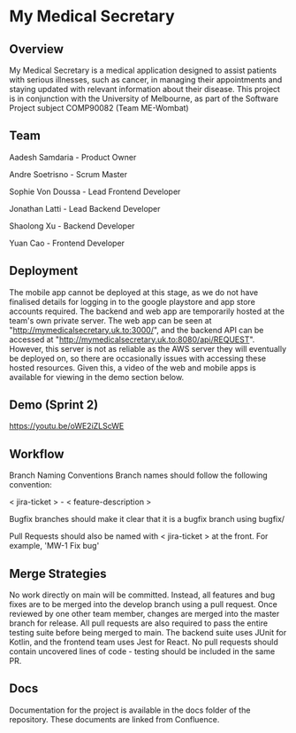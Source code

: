 # My Medical Secretary

## Overview
My Medical Secretary is a medical application designed to assist patients with serious illnesses, such as cancer, in managing their appointments and staying updated with relevant information about their disease. This project is in conjunction with the University of Melbourne, as part of the Software Project subject COMP90082 (Team ME-Wombat)

## Team
Aadesh Samdaria - Product Owner

Andre Soetrisno - Scrum Master

Sophie Von Doussa - Lead Frontend Developer

Jonathan Latti - Lead Backend Developer

Shaolong Xu - Backend Developer

Yuan Cao - Frontend Developer

## Deployment 
The mobile app cannot be deployed at this stage, as we do not have finalised details for logging in to the google playstore and app store accounts required. The backend and web app are temporarily hosted at the team's own private server. The web app can be seen at "http://mymedicalsecretary.uk.to:3000/", and the backend API can be accessed at "http://mymedicalsecretary.uk.to:8080/api/REQUEST". However, this server is not as reliable as the AWS server they will eventually be deployed on, so there are occasionally issues with accessing these hosted resources. Given this, a video of the web and mobile apps is available for viewing in the demo section below.

## Demo (Sprint 2)
https://youtu.be/oWE2iZLScWE 

## Workflow
Branch Naming Conventions
Branch names should follow the following convention:

< jira-ticket > - < feature-description >

Bugfix branches should make it clear that it is a bugfix branch using bugfix/

Pull Requests should also be named with < jira-ticket > at the front. For example, 'MW-1 Fix bug'

## Merge Strategies
No work directly on main will be committed. Instead, all features and bug fixes are to be merged into the develop branch using a pull request. Once reviewed by one other team member, changes are merged into the master branch for release.
All pull requests are also required to pass the entire testing suite before being merged to main. The backend suite uses JUnit for Kotlin, and the frontend team uses Jest for React. No pull requests should contain uncovered lines of code - testing should be included in the same PR.

## Docs
Documentation for the project is available in the docs folder of the repository. These documents are linked from Confluence.
